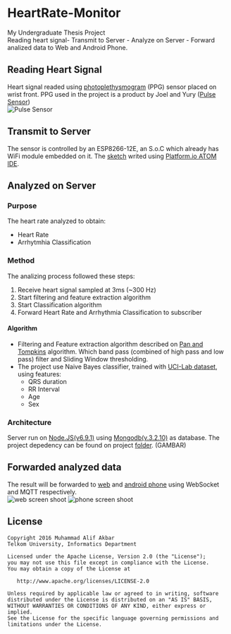 HeartRate-Monitor
=================

My Undergraduate Thesis Project  
Reading heart signal- Transmit to Server - Analyze on Server - Forward analized data to Web and Android Phone.

Reading Heart Signal
--------------------
Heart signal readed using [photoplethysmogram](https://en.wikipedia.org/wiki/Photoplethysmogram) (PPG) sensor placed on wrist front. PPG used in the project is a product by Joel and Yury ([Pulse Sensor](http://pulsesensor.com/))  
![Pulse Sensor](http://cdn.shopify.com/s/files/1/0100/6632/products/PulseSensorAmpedFinger-web_2.jpg?v=1348514131)

Transmit to Server 
----------------------
The sensor is controlled by an ESP8266-12E, an S.o.C which already has WiFi module embedded on it. The [sketch](https://github.com/alifgiant/HeartRate-Monitor/tree/NewTA/Sensor) writed using [Platform.io ATOM IDE](http://docs.platformio.org/en/stable/ide/atom.html).

Analyzed on Server
------------------
### Purpose
The heart rate analyzed to obtain:  
* Heart Rate
* Arrhytmhia Classification

### Method
The analizing process followed these steps:  
1. Receive heart signal sampled at 3ms (~300 Hz)
2. Start filtering and feature extraction algorithm
3. Start Classification algorithm
4. Forward Heart Rate and Arrhythmia Classification to subscriber

#### Algorithm
* Filtering and Feature extraction algorithm described on [Pan and Tompkins](http://www.robots.ox.ac.uk/~gari/teaching/cdt/A3/readings/ECG/Pan+Tompkins.pdf) algorithm. Which band pass (combined of high pass and low pass) filter and Sliding Window thresholding.
* The project use Naive Bayes classifier, trained with [UCI-Lab dataset](https://archive.ics.uci.edu/ml/datasets/Arrhythmia), using features:
	* QRS duration
 	* RR Interval
	* Age
 	* Sex

### Architecture
Server run on [Node.JS(v6.9.1)](https://nodejs.org/en/download/) using [Mongodb(v.3.2.10)](https://www.mongodb.com/) as database. The project depedency can be found on project [folder](https://github.com/alifgiant/HeartRate-Monitor/tree/NewTA/Web).
(GAMBAR)

Forwarded analyzed data
-----------------------
The result will be forwarded to [web](https://github.com/alifgiant/HeartRate-Monitor/tree/NewTA/Web) and [android phone](https://github.com/alifgiant/HeartRate-Monitor/tree/NewTA/Android/Jantung) using WebSocket and MQTT respectively.  
![web screen shoot](https://raw.githubusercontent.com/alifgiant/HeartRate-Monitor/NewTA/public/images/web_r.jpg)
![phone screen shoot](https://raw.githubusercontent.com/alifgiant/HeartRate-Monitor/NewTA/public/images/phone_r.jpg)

License
-------
	Copyright 2016 Muhammad Alif Akbar
	Telkom University, Informatics Department

	Licensed under the Apache License, Version 2.0 (the "License");
	you may not use this file except in compliance with the License.
	You may obtain a copy of the License at

	   http://www.apache.org/licenses/LICENSE-2.0

	Unless required by applicable law or agreed to in writing, software
	distributed under the License is distributed on an "AS IS" BASIS,
	WITHOUT WARRANTIES OR CONDITIONS OF ANY KIND, either express or implied.
	See the License for the specific language governing permissions and
	limitations under the License.